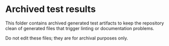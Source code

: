 # Archived test results

This folder contains archived generated test artifacts to keep the repository clean of generated files that trigger linting or documentation problems.

Do not edit these files; they are for archival purposes only.
